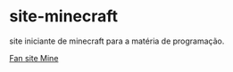 # site-minecraft
 site iniciante de minecraft para a matéria de programação.

 <a href="https://gabriel-rodrigues11.github.io/site-minecraft/paginas/home" target="_blank">Fan site Mine</a>